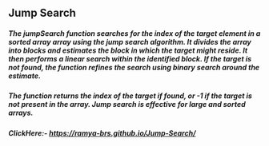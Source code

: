 ## Jump Search

##### The jumpSearch function searches for the index of the target element in a sorted array array using the jump search algorithm. It divides the array into blocks and estimates the block in which the target might reside. It then performs a linear search within the identified block. If the target is not found, the function refines the search using binary search around the estimate.

##### The function returns the index of the target if found, or -1 if the target is not present in the array. Jump search is effective for large and sorted arrays.
##### ClickHere:- https://ramya-brs.github.io/Jump-Search/
